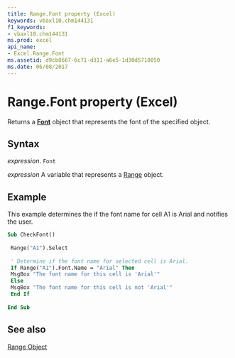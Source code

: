 ```yaml
---
title: Range.Font property (Excel)
keywords: vbaxl10.chm144131
f1_keywords:
- vbaxl10.chm144131
ms.prod: excel
api_name:
- Excel.Range.Font
ms.assetid: d9cb8667-6c71-d311-a6e5-1d30d5718050
ms.date: 06/08/2017
---
```



# Range.Font property (Excel)

Returns a  **[Font](Excel.Font(object).md)** object that represents the font of the specified object.


## Syntax

 _expression_. `Font`

 _expression_ A variable that represents a [Range](excel.range-graph-property.md) object.


## Example

This example determines the if the font name for cell A1 is Arial and notifies the user.


```vb
Sub CheckFont() 
 
 Range("A1").Select 
 
 ' Determine if the font name for selected cell is Arial. 
 If Range("A1").Font.Name = "Arial" Then 
 MsgBox "The font name for this cell is 'Arial'" 
 Else 
 MsgBox "The font name for this cell is not 'Arial'" 
 End If 
 
End Sub
```


## See also


[Range Object](Excel.Range(object).md)

